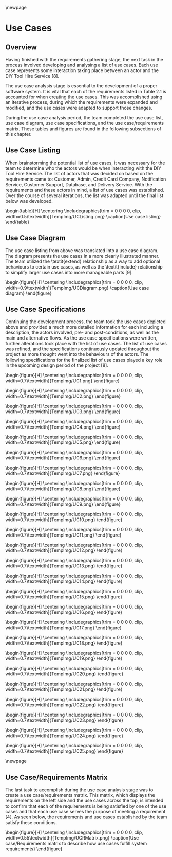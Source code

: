 \newpage

# Use Cases 

## Overview

Having finished with the requirements gathering stage, the next task in the process involved developing and analysing a list of use cases.  Each use case represents some interaction taking place between an actor and the DIY Tool Hire Service [8].

The use case analysis stage is essential to the development of a proper software system.  It is vital that each of the requirements listed in Table 2.1 is accounted for when creating the use cases.  This was accomplished using an iterative process, during which the requirements were expanded and modified, and the use cases were adapted to support those changes.

During the use case analysis period, the team completed the use case list, use case diagram, use case specifications, and the use case/requirements matrix.  These tables and figures are found in the following subsections of this chapter.

## Use Case Listing

When brainstorming the potential list of use cases, it was necessary for the team to determine who the actors would be when interacting with the DIY Tool Hire Service.  The list of actors that was decided on based on the requirements came to: Customer, Admin, Credit Card Company, Notification Service, Customer Support, Database, and Delivery Service.  With the requirements and these actors in mind, a list of use cases was established. Over the course of several iterations, the list was adapted until the final list below was developed.

\begin{table}[H]
      \centering
      \includegraphics[trim = 0 0 0 0, clip, width=0.5\textwidth]{TempImg/UCListing.png}
      \caption{Use case listing}
 \end{table}

## Use Case Diagram

The use case listing from above was translated into a use case diagram.  The diagram presents the use cases in a more clearly illustrated manner. The team utilized the \textit{extend} relationship as a way to add optional behaviours to certain use cases, as well as the \textit{include} relationship to simplify larger use cases into more manageable parts [9].

\begin{figure}[H]
      \centering
      \includegraphics[trim = 0 0 0 0, clip, width=0.9\textwidth]{TempImg/UCDiagram.png}
      \caption{Use case diagram}
 \end{figure}


## Use Case Specifications

Continuing the development process, the team took the use cases depicted above and provided a much more detailed information for each including a description, the actors involved, pre- and post-conditions, as well as the main and alternative flows.  As the use case specifications were written, further alterations took place with the list of use cases.  The list of use cases was refined, and the specifications continuously updated throughout the project as more thought went into the behaviours of the actors.  The following specifications for the finalized list of use cases played a key role in the upcoming design period of the project [8].

\begin{figure}[H]
      \centering
      \includegraphics[trim = 0 0 0 0, clip, width=0.7\textwidth]{TempImg/UC1.png}
 \end{figure}

 \begin{figure}[H]
      \centering
      \includegraphics[trim = 0 0 0 0, clip, width=0.7\textwidth]{TempImg/UC2.png}
 \end{figure}

 \begin{figure}[H]
      \centering
      \includegraphics[trim = 0 0 0 0, clip, width=0.7\textwidth]{TempImg/UC3.png}
 \end{figure}

 \begin{figure}[H]
      \centering
      \includegraphics[trim = 0 0 0 0, clip, width=0.7\textwidth]{TempImg/UC4.png}
 \end{figure}

 \begin{figure}[H]
      \centering
      \includegraphics[trim = 0 0 0 0, clip, width=0.7\textwidth]{TempImg/UC5.png}
 \end{figure}

 \begin{figure}[H]
      \centering
      \includegraphics[trim = 0 0 0 0, clip, width=0.7\textwidth]{TempImg/UC6.png}
 \end{figure}

 \begin{figure}[H]
      \centering
      \includegraphics[trim = 0 0 0 0, clip, width=0.7\textwidth]{TempImg/UC7.png}
 \end{figure}

 \begin{figure}[H]
      \centering
      \includegraphics[trim = 0 0 0 0, clip, width=0.7\textwidth]{TempImg/UC8.png}
 \end{figure}

 \begin{figure}[H]
      \centering
      \includegraphics[trim = 0 0 0 0, clip, width=0.7\textwidth]{TempImg/UC9.png}
 \end{figure}

 \begin{figure}[H]
      \centering
      \includegraphics[trim = 0 0 0 0, clip, width=0.7\textwidth]{TempImg/UC10.png}
 \end{figure}

 \begin{figure}[H]
      \centering
      \includegraphics[trim = 0 0 0 0, clip, width=0.7\textwidth]{TempImg/UC11.png}
 \end{figure}

 \begin{figure}[H]
      \centering
      \includegraphics[trim = 0 0 0 0, clip, width=0.7\textwidth]{TempImg/UC12.png}
 \end{figure}

 \begin{figure}[H]
      \centering
      \includegraphics[trim = 0 0 0 0, clip, width=0.7\textwidth]{TempImg/UC13.png}
 \end{figure}

 \begin{figure}[H]
      \centering
      \includegraphics[trim = 0 0 0 0, clip, width=0.7\textwidth]{TempImg/UC14.png}
 \end{figure}

 \begin{figure}[H]
      \centering
      \includegraphics[trim = 0 0 0 0, clip, width=0.7\textwidth]{TempImg/UC15.png}
 \end{figure}

 \begin{figure}[H]
      \centering
      \includegraphics[trim = 0 0 0 0, clip, width=0.7\textwidth]{TempImg/UC16.png}
 \end{figure}

 \begin{figure}[H]
      \centering
      \includegraphics[trim = 0 0 0 0, clip, width=0.7\textwidth]{TempImg/UC17.png}
 \end{figure}

 \begin{figure}[H]
      \centering
      \includegraphics[trim = 0 0 0 0, clip, width=0.7\textwidth]{TempImg/UC18.png}
 \end{figure}

 \begin{figure}[H]
      \centering
      \includegraphics[trim = 0 0 0 0, clip, width=0.7\textwidth]{TempImg/UC19.png}
 \end{figure}

 \begin{figure}[H]
      \centering
      \includegraphics[trim = 0 0 0 0, clip, width=0.7\textwidth]{TempImg/UC20.png}
 \end{figure}

 \begin{figure}[H]
      \centering
      \includegraphics[trim = 0 0 0 0, clip, width=0.7\textwidth]{TempImg/UC21.png}
 \end{figure}

 \begin{figure}[H]
      \centering
      \includegraphics[trim = 0 0 0 0, clip, width=0.7\textwidth]{TempImg/UC22.png}
 \end{figure}

 \begin{figure}[H]
      \centering
      \includegraphics[trim = 0 0 0 0, clip, width=0.7\textwidth]{TempImg/UC23.png}
 \end{figure}

 \begin{figure}[H]
      \centering
      \includegraphics[trim = 0 0 0 0, clip, width=0.7\textwidth]{TempImg/UC24.png}
 \end{figure}

 \begin{figure}[H]
      \centering
      \includegraphics[trim = 0 0 0 0, clip, width=0.7\textwidth]{TempImg/UC25.png}
 \end{figure}

 \newpage


## Use Case/Requirements Matrix

The last task to accomplish during the use case analysis stage was to create a use case/requirements matrix.  This matrix, which displays the requirements on the left side and the use cases across the top, is intended to confirm that each of the requirements is being satisfied by one of the use cases and that each use case serves the purpose of meeting a requirement [4].  As seen below, the requirements and use cases established by the team satisfy these conditions. 

\begin{figure}[H]
      \centering
      \includegraphics[trim = 0 0 0 0, clip, width=0.55\textwidth]{TempImg/UCRMatrix.png}
      \caption{Use case/Requirements matrix to describe how use cases fulfill system requirements}
 \end{figure}


